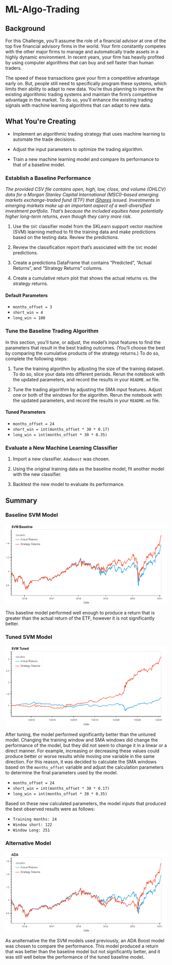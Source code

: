# ML-Algo-Trading

## Background

For this Challenge, you’ll assume the role of a financial advisor at one of the top five financial advisory firms in the world. Your firm constantly competes with the other major firms to manage and automatically trade assets in a highly dynamic environment. In recent years, your firm has heavily profited by using computer algorithms that can buy and sell faster than human traders.

The speed of these transactions gave your firm a competitive advantage early on. But, people still need to specifically program these systems, which limits their ability to adapt to new data. You’re thus planning to improve the existing algorithmic trading systems and maintain the firm’s competitive advantage in the market. To do so, you’ll enhance the existing trading signals with machine learning algorithms that can adapt to new data.

## What You're Creating

* Implement an algorithmic trading strategy that uses machine learning to automate the trade decisions.
    
* Adjust the input parameters to optimize the trading algorithm.
    
* Train a new machine learning model and compare its performance to that of a baseline model.

### Establish a Baseline Performance

*The provided CSV file contains open, high, low, close, and volume (OHLCV) data for a Morgan Stanley Capital International (MSCI)–based emerging markets exchange-traded fund (ETF) that [iShares](https://www.ishares.com/us/products/268704/ishares-currency-hedged-msci-emerging-markets) issued. Investments in emerging markets make up an important aspect of a well-diversified investment portfolio. That’s because the included equities have potentially higher long-term returns, even though they carry more risk.*

1.  Use the `SVC` classifier model from the SKLearn support vector machine (SVM) learning method to fit the training data and make predictions based on the testing data. Review the predictions.
    
2.  Review the classification report that’s associated with the `SVC` model predictions.
    
3.  Create a predictions DataFrame that contains “Predicted”, “Actual Returns”, and “Strategy Returns” columns.
    
4.  Create a cumulative return plot that shows the actual returns vs. the strategy returns.

#### Default Parameters

* <code>months_offset = 3</code>
* <code>short_win = 4</code>
* <code>long_win = 100</code>

### Tune the Baseline Trading Algorithm

In this section, you’ll tune, or adjust, the model’s input features to find the parameters that result in the best trading outcomes. (You’ll choose the best by comparing the cumulative products of the strategy returns.) To do so, complete the following steps:

1.  Tune the training algorithm by adjusting the size of the training dataset. To do so, slice your data into different periods. Rerun the notebook with the updated parameters, and record the results in your `README.md` file.
    
2.  Tune the trading algorithm by adjusting the SMA input features. Adjust one or both of the windows for the algorithm. Rerun the notebook with the updated parameters, and record the results in your `README.md` file.

#### Tuned Parameters

* <code>months_offset = 24</code>
* <code>short_win = int(months_offset * 30 * 0.17)</code>
* <code>long_win = int(months_offset * 30 * 0.35)</code>

### Evaluate a New Machine Learning Classifier

1.  Import a new classifier. `AdaBoost` was chosen.
    
2.  Using the original training data as the baseline model, fit another model with the new classifier.
    
3.  Backtest the new model to evaluate its performance.
    
## Summary

### Baseline SVM Model

![SVM Baseline Performance](./svm_baseline.png)

This baseline model performed well enough to produce a return that is greater than the actual return of the ETF, however it is not significantly better.

### Tuned SVM Model

![SVM Tuned Performance](./svm_tuned.png)

After tuning, the model performed significantly better than the untuned model. Changing the training window and SMA windows did change the performance of the model, but they did not seem to change it in a linear or a direct manner. For example, increasing or decreasing these values could produce better or worse results while moving one variable in the same direction. For this reason, it was decided to calculate the SMA windows based on the <code>months_offset</code> variable and adjust the calculation parameters to determine the final parameters used by the model.

* <code>months_offset = 24</code>
* <code>short_win = int(months_offset * 30 * 0.17)</code>
* <code>long_win = int(months_offset * 30 * 0.35)</code>

Based on these new calculated parameters, the model inputs that produced the best observed results were as follows:

* <code>Training months: 24</code>
* <code>Window short: 122</code>
* <code>Window Long: 251</code>

### Alternative Model

![ADA Performance](./ada.png)

As analternative the the SVM models used previously, an ADA Boost model was chosen to compare the performance. This model produced a return that was better than the baseline model but not significantly better, and it was still well below the performance of the tuned baseline model.